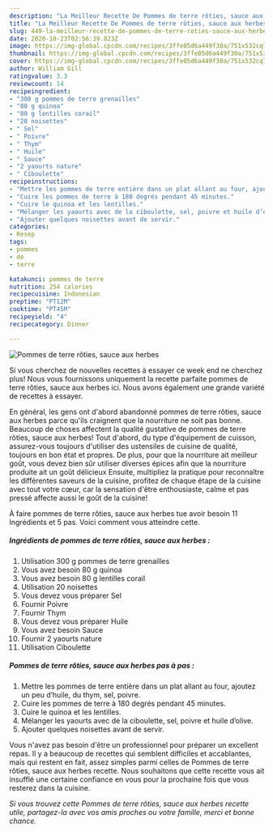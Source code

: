 ```yaml
---
description: "La Meilleur Recette De Pommes de terre rôties, sauce aux herbes"
title: "La Meilleur Recette De Pommes de terre rôties, sauce aux herbes"
slug: 449-la-meilleur-recette-de-pommes-de-terre-roties-sauce-aux-herbes
date: 2020-10-23T02:56:39.823Z
image: https://img-global.cpcdn.com/recipes/3ffe05d6a449f30a/751x532cq70/pommes-de-terre-roties-sauce-aux-herbes-photo-principale-de-la-recette.jpg
thumbnail: https://img-global.cpcdn.com/recipes/3ffe05d6a449f30a/751x532cq70/pommes-de-terre-roties-sauce-aux-herbes-photo-principale-de-la-recette.jpg
cover: https://img-global.cpcdn.com/recipes/3ffe05d6a449f30a/751x532cq70/pommes-de-terre-roties-sauce-aux-herbes-photo-principale-de-la-recette.jpg
author: William Gill
ratingvalue: 3.3
reviewcount: 14
recipeingredient:
- "300 g pommes de terre grenailles"
- "80 g quinoa"
- "80 g lentilles corail"
- "20 noisettes"
- " Sel"
- " Poivre"
- " Thym"
- " Huile"
- " Sauce"
- "2 yaourts nature"
- " Ciboulette"
recipeinstructions:
- "Mettre les pommes de terre entière dans un plat allant au four, ajoutez un peu d’huile, du thym, sel, poivre."
- "Cuire les pommes de terre à 180 degrés pendant 45 minutes."
- "Cuire le quinoa et les lentilles."
- "Mélanger les yaourts avec de la ciboulette, sel, poivre et huile d’olive."
- "Ajouter quelques noisettes avant de servir."
categories:
- Resep
tags:
- pommes
- de
- terre

katakunci: pommes de terre 
nutrition: 254 calories
recipecuisine: Indonesian
preptime: "PT12M"
cooktime: "PT45M"
recipeyield: "4"
recipecategory: Dinner

---
```



![Pommes de terre rôties, sauce aux herbes](https://img-global.cpcdn.com/recipes/3ffe05d6a449f30a/751x532cq70/pommes-de-terre-roties-sauce-aux-herbes-photo-principale-de-la-recette.jpg)

Si vous cherchez de nouvelles recettes à essayer ce week end ne cherchez plus! Nous vous fournissons uniquement la recette parfaite pommes de terre rôties, sauce aux herbes ici. Nous avons également une grande variété de recettes à essayer.

En général, les gens ont d'abord abandonné pommes de terre rôties, sauce aux herbes parce qu'ils craignent que la nourriture ne soit pas bonne. Beaucoup de choses affectent la qualité gustative de pommes de terre rôties, sauce aux herbes! Tout d'abord, du type d'équipement de cuisson, assurez-vous toujours d'utiliser des ustensiles de cuisine de qualité, toujours en bon état et propres. De plus, pour que la nourriture ait meilleur goût, vous devez bien sûr utiliser diverses épices afin que la nourriture produite ait un goût délicieux Ensuite, multipliez la pratique pour reconnaître les différentes saveurs de la cuisine, profitez de chaque étape de la cuisine avec tout votre cœur, car la sensation d'être enthousiaste, calme et pas pressé affecte aussi le goût de la cuisine!

<!--inarticleads1-->

À faire pommes de terre rôties, sauce aux herbes tue avoir besoin 11 Ingrédients et 5 pas. Voici comment vous atteindre cette.

##### Ingrédients de pommes de terre rôties, sauce aux herbes :

1. Utilisation 300 g pommes de terre grenailles
1. Vous avez besoin 80 g quinoa
1. Vous avez besoin 80 g lentilles corail
1. Utilisation 20 noisettes
1. Vous devez vous préparer  Sel
1. Fournir  Poivre
1. Fournir  Thym
1. Vous devez vous préparer  Huile
1. Vous avez besoin  Sauce
1. Fournir 2 yaourts nature
1. Utilisation  Ciboulette




<!--inarticleads2-->

##### Pommes de terre rôties, sauce aux herbes pas à pas :

1. Mettre les pommes de terre entière dans un plat allant au four, ajoutez un peu d’huile, du thym, sel, poivre.
1. Cuire les pommes de terre à 180 degrés pendant 45 minutes.
1. Cuire le quinoa et les lentilles.
1. Mélanger les yaourts avec de la ciboulette, sel, poivre et huile d’olive.
1. Ajouter quelques noisettes avant de servir.




<!--inarticleads1-->

<p>
Vous n'avez pas besoin d'être un professionnel pour préparer un excellent repas. Il y a beaucoup de recettes qui semblent difficiles et accablantes, mais qui restent en fait, assez simples parmi celles de Pommes de terre rôties, sauce aux herbes recette. Nous souhaitons que cette recette vous ait insufflé une certaine confiance en vous pour la prochaine fois que vous resterez dans la cuisine.
</p>

<p>
<i>Si vous trouvez cette Pommes de terre rôties, sauce aux herbes recette utile, partagez-la avec vos amis proches ou votre famille, merci et bonne chance.</i>
</p>
